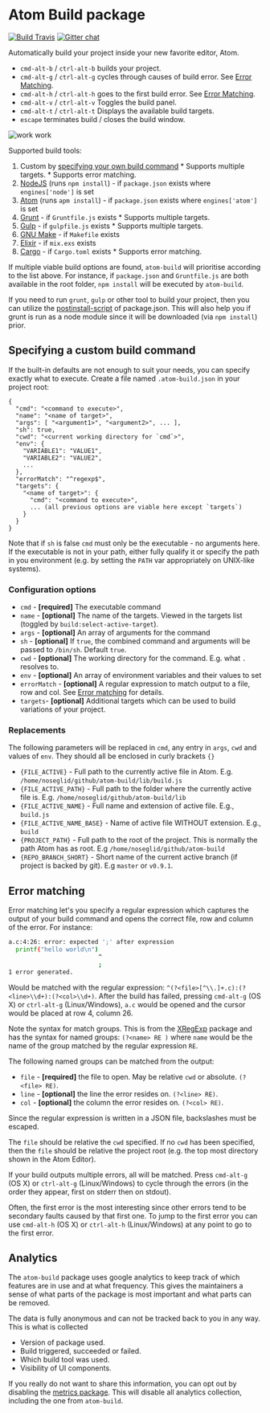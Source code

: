 # Atom Build package
[![Build Travis](https://travis-ci.org/noseglid/atom-build.svg?branch=master)](https://travis-ci.org/noseglid/atom-build)
[![Gitter chat](https://badges.gitter.im/noseglid/atom-build.svg)](https://gitter.im/noseglid/atom-build)

Automatically build your project inside your new favorite editor, Atom.

  * `cmd-alt-b` / `ctrl-alt-b` builds your project.
  * `cmd-alt-g` / `ctrl-alt-g` cycles through causes of build error. See [Error Matching](#error-match).
  * `cmd-alt-h` / `ctrl-alt-h` goes to the first build error. See [Error Matching](#error-match).
  * `cmd-alt-v` / `ctrl-alt-v` Toggles the build panel.
  * `cmd-alt-t` / `ctrl-alt-t` Displays the available build targets.
  * `escape` terminates build / closes the build window.

![work work](https://noseglid.github.io/atom-build.gif)

Supported build tools:

  1. Custom by [specifying your own build command](#custom-build-command)
    * Supports multiple targets.
    * Supports error matching.
  1. [NodeJS](http://nodejs.org) (runs `npm install`) - if `package.json` exists where `engines['node']` is set
  1. [Atom](http://atom.io) (runs `apm install`) - if `package.json` exists where `engines['atom']` is set
  1. [Grunt](http://gruntjs.com/) - if `Gruntfile.js` exists
    * Supports multiple targets.
  1. [Gulp](http://gulpjs.com/) - if `gulpfile.js` exists
    * Supports multiple targets.
  1. [GNU Make](https://www.gnu.org/software/make/) - if `Makefile` exists
  1. [Elixir](http://elixir-lang.org/) - if `mix.exs` exists
  1. [Cargo](http://doc.crates.io) - if `Cargo.toml` exists
    * Supports error matching.

If multiple viable build options are found, `atom-build` will
prioritise according to the list above. For instance, if `package.json` and
`Gruntfile.js` are both available in the root folder, `npm install` will be
executed by `atom-build`.

If you need to run `grunt`, `gulp` or other tool to build your project, then you can utilize the [postinstall-script](https://www.npmjs.org/doc/misc/npm-scripts.html) of package.json. This will also help you if grunt is run as a node module since it
will be downloaded (via `npm install`) prior.

<a name="custom-build-command"></a>
## Specifying a custom build command

If the built-in defaults are not enough to suit your needs, you can specify
exactly what to execute. Create a file named `.atom-build.json` in your project root:

    {
      "cmd": "<command to execute>",
      "name": "<name of target>",
      "args": [ "<argument1>", "<argument2>", ... ],
      "sh": true,
      "cwd": "<current working directory for `cmd`>",
      "env": {
        "VARIABLE1": "VALUE1",
        "VARIABLE2": "VALUE2",
        ...
      },
      "errorMatch": "^regexp$",
      "targets": {
        "<name of target>": {
          "cmd": "<command to execute>",
          ... (all previous options are viable here except `targets`)
        }
      }
    }

Note that if `sh` is false `cmd` must only be the executable - no arguments here. If the
executable is not in your path, either fully qualify it or specify the path
in you environment (e.g. by setting the `PATH` var appropriately on UNIX-like
systems).

<a name="custom-build-config"></a>
### Configuration options

  * `cmd` - **[required]** The executable command
  * `name` - **[optional]** The name of the targets. Viewed in the targets list (toggled by `build:select-active-target`).
  * `args` - **[optional]** An array of arguments for the command
  * `sh` - **[optional]** If `true`, the combined command and arguments will be passed to `/bin/sh`. Default `true`.
  * `cwd` - **[optional]** The working directory for the command. E.g. what `.` resolves to.
  * `env` - **[optional]** An array of environment variables and their values to set
  * `errorMatch` - **[optional]** A regular expression to match output to a file, row and col. See [Error matching](#error-match) for details.
  * `targets`- **[optional]** Additional targets which can be used to build variations of your project.

### Replacements

The following parameters will be replaced in `cmd`, any entry in `args`, `cwd` and
values of `env`. They should all be enclosed in curly brackets `{}`

  * `{FILE_ACTIVE}` - Full path to the currently active file in Atom. E.g. `/home/noseglid/github/atom-build/lib/build.js`
  * `{FILE_ACTIVE_PATH}` - Full path to the folder where the currently active file is. E.g. `/home/noseglid/github/atom-build/lib`
  * `{FILE_ACTIVE_NAME}` - Full name and extension of active file. E.g., `build.js`
  * `{FILE_ACTIVE_NAME_BASE}` - Name of active file WITHOUT extension. E.g., `build`
  * `{PROJECT_PATH}` - Full path to the root of the project. This is normally the path Atom has as root. E.g `/home/noseglid/github/atom-build`
  * `{REPO_BRANCH_SHORT}` - Short name of the current active branch (if project is backed by git). E.g `master` or `v0.9.1`.

<a name="error-match"></a>
## Error matching

Error matching let's you specify a regular expression which captures
the output of your build command and opens the correct file, row and column of
the error. For instance:

```bash
a.c:4:26: error: expected ';' after expression
  printf("hello world\n")
                         ^
                         ;
1 error generated.
```

Would be matched with the regular expression: `^(?<file>[^\\.]+.c):(?<line>\\d+):(?<col>\\d+)`.
After the build has failed, pressing `cmd-alt-g` (OS X) or `ctrl-alt-g` (Linux/Windows), `a.c` would be
opened and the cursor would be placed at row 4, column 26.

Note the syntax for match groups. This is from the [XRegExp](http://xregexp.com/) package
and has the syntax for named groups: `(?<name> RE )` where `name` would be the name of the group
matched by the regular expression `RE`.

The following named groups can be matched from the output:
  * `file` - **[required]** the file to open. May be relative `cwd` or absolute. `(?<file> RE)`.
  * `line` - **[optional]** the line the error resides on. `(?<line> RE)`.
  * `col` - **[optional]** the column the error resides on. `(?<col> RE)`.

Since the regular expression is written in a JSON file, backslashes must be escaped.

The `file` should be relative the `cwd` specified. If no `cwd` has been specified, then
the `file` should be relative the project root (e.g. the top most directory shown in the
Atom Editor).

If your build outputs multiple errors, all will be matched. Press `cmd-alt-g` (OS X) or `ctrl-alt-g` (Linux/Windows)
to cycle through the errors (in the order they appear, first on stderr then on stdout).

Often, the first error is the most interesting since other errors tend to be secondary faults caused by that first one.
To jump to the first error you can use `cmd-alt-h` (OS X) or `ctrl-alt-h` (Linux/Windows) at any point to go to the first error.

## Analytics

The `atom-build` package uses google analytics to keep track of which features are in use
and at what frequency. This gives the maintainers a sense of what parts of the
package is most important and what parts can be removed.

The data is fully anonymous and can not be tracked back to you in any way.
This is what is collected

  * Version of package used.
  * Build triggered, succeeded or failed.
  * Which build tool was used.
  * Visibility of UI components.

If you really do not want to share this information, you can opt out by disabling
the [metrics package](https://atom.io/packages/metrics). This will disable all analytics
collection, including the one from `atom-build`.
